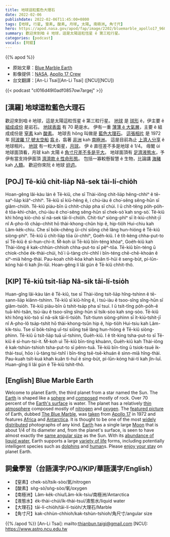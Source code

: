```yaml
---
title: 地球這粒藍色大理石
date: 2022-02-06
publishdate: 2022-02-06T11:45:00+0800
tags: [地球, 行星, 窒素, 酸素, 月球, 太陽, 南極洲, 角寸尺]
hero: https://apod.nasa.gov/apod/fap/image/2202/bluemarble_apollo17_960.jpg
summary: 歡迎來到咱 ê 地球，這是太陽這粒恆星 ê 第三粒行星。
categories: [podcast]
vocals: [阿錕]
---
```


{{% apod %}}

- 原始文章：[Blue Marble Earth](https://apod.nasa.gov/apod/ap220206.html)
- 影像提供：[NASA](https://www.nasa.gov/), [Apollo 17 Crew](https://www.nasa.gov/mission_pages/apollo/missions/apollo17.html)
- 台文翻譯：[An-Li Tsai][An-Li Tsai] ([NCU][NCU])

{{< podcast "cl016d49l0adf0857ow7argej" >}}

## [漢羅] 地球這粒藍色大理石
歡迎來到咱 ê 地球，這是太陽這粒恆星 ê 第三粒行星。
[地球][Earth 1] 是 [球形][sphere] ê，伊主要 ê [組成成份][composed] 是岩石。
[地球表面][Earth's surface] 有 70 葩是水。
伊有一重 [薄薄 ê 大氣層][thin atmosphere]，主要 ê 組成成份是 [窒素][nitrogen] kah [酸素][oxygen]。
地球去 hŏng 叫做是 [藍色大理石][The Blue Marble]。
[這張相片][featured picture] 是 1972 年 [阿波羅 17 號太空船][Apollo 17] [翕 ê][taken]，翕著 [非洲][Africa] kah [南極洲][Antarctica]。
這是目前為止 [上濟人分享][widely distributed] ê 地球相片。
[地球][Earth 2] 有一粒大衛星，[月球][Moon]。
伊 ê 直徑差不多是地球 ê 1/4。
毋閣 ùi 地球面頂看，月球 kah 太陽 ê [角寸尺差不多是平大][same angular size]。
地球面頂有 [足濟液態水][abundance of liquid water]，予伊有當支持伊面頂 [濟濟款 ê 性命形態][variety of life]。
包括一寡較懸智慧 ê 生物，比論講 [海豬][dolphins] kah [人類][human]。
歡迎你來阮 ê 地球 [𨑨迌][enjoy your stay]。

## [POJ] Tē-kiû chit-lia̍p Nâ-sek tāi-lí-chio̍h
Hoan-gêng lâi-kàu lán ê Tē-kiû, che sī Thài-iông chit-lia̍p hêng-chhiⁿ ê tē-saⁿ-lia̍p kiâⁿ-chhiⁿ.
Tē-kiû sī kiû-hêng ê, i chú-iàu ê cho͘-sêng sêng-hūn sī giâm-chio̍h.
Tē-kiû piáu-bīn ū chhit-cha̍p pha sī chúi.
I ū chi̍t-têng po̍h-po̍h-ê tōa-khì-chân, chú-iàu ê cho͘-sêng sêng-hūn sī chek-sò͘ kah sng-sò͘.
Tē-kiû khì hŏng kiò-chò sī nâ-sek tāi-lí-chio̍h.
Chit-tiuⁿ siòng-phìⁿ sī i̍t-kiú-chhit-jī nî A-pho-lô cha̍p-chhit hō thài-khong-chûn hip ê, hip-tio̍h Hui-chiu kah Lâm-ke̍k-chiu.
Che sī bo̍k-chêng ûi-chí siōng chē lâng hun-hióng ê Tē-kiû siòng-phìⁿ.
Tē-kiû ū chi̍t-lia̍p tōa ūi-chhiⁿ, Goe̍h-kiû.
I ê ti̍t-kèng chha-put-to sī Tē-kiû ê sì-hun-chi-it.
M̄-koh ùi Tē-kiû bīn-téng khòaⁿ, Goe̍h-kiû kah Thài-iông ê kak-chhùn-chhioh chha-put-to sī pêⁿ-tōa.
Tē-kiû bīn-téng ū chiok-chōe e̍k-thài-chúi, hō͘ i ū-tàng chi-chhî i bīn-téng chē-chē-khoán ê sìⁿ-miā hêng-thài.
Pau-koah chi̍t-kóa khah koân tì-hūi ê seng-bu̍t, pí-lūn-kóng hái-ti kah jîn-lūi.
Hoan-gêng lí lâi gún ê Tē-kiû chhit-thô.

## [KIP] Tē-kiû tsit-lia̍p Nâ-sik tāi-lí-tsio̍h
Huan-gîng lâi-kàu lán ê Tē-kiû, tse sī Thài-iông tsit-lia̍p hîng-tshinn ê tē-sann-lia̍p kiânn-tshinn.
Tē-kiû sī kiû-hîng ê, i tsú-iàu ê tsoo-sîng sîng-hūn sī giâm-tsio̍h.
Tē-kiû piáu-bīn ū tshit-tsa̍p pha sī tsuí.
I ū tsi̍t-tîng po̍h-po̍h-ê tuā-khì-tsân, tsú-iàu ê tsoo-sîng sîng-hūn sī tsik-sòo kah sng-sòo.
Tē-kiû khì hŏng kiò-tsò sī nâ-sik tāi-lí-tsio̍h.
Tsit-tiunn siòng-phìnn sī i̍t-kiú-tshit-jī nî A-pho-lô tsa̍p-tshit hō thài-khong-tsûn hip ê, hip-tio̍h Hui-tsiu kah Lâm-ki̍k-tsiu.
Tse sī bo̍k-tsîng uî-tsí siōng tsē lâng hun-hióng ê Tē-kiû siòng-phìnn.
Tē-kiû ū tsi̍t-lia̍p tuā uī-tshinn, Gue̍h-kiû.
I ê ti̍t-kìng tsha-put-to sī Tē-kiû ê sì-hun-tsi-it.
M̄-koh uì Tē-kiû bīn-tíng khuànn, Gue̍h-kiû kah Thài-iông ê kak-tshùn-tshioh tsha-put-to sī pênn-tuā.
Tē-kiû bīn-tíng ū tsiok-tsuē i̍k-thài-tsuí, hōo i ū-tàng tsi-tshî i bīn-tíng tsē-tsē-khuán ê sìnn-miā hîng-thài.
Pau-kuah tsi̍t-kuá khah kuân tì-huī ê sing-bu̍t, pí-lūn-kóng hái-ti kah jîn-luī.
Huan-gîng lí lâi gún ê Tē-kiû tshit-thô.

## [English] Blue Marble Earth
Welcome to planet Earth, the third planet from a star named the Sun.
The [Earth][Earth 1] is shaped like a [sphere][sphere] and [composed][composed] mostly of rock.
Over 70 percent of the [Earth's surface][Earth's surface] is water.
The planet has a relatively [thin atmosphere][thin atmosphere] composed mostly of [nitrogen][nitrogen] and [oxygen][oxygen].
The [featured picture][featured picture] of Earth, dubbed [The Blue Marble][The Blue Marble], was [taken][taken] from [Apollo 17][Apollo 17] in 1972 and features [Africa][Africa] and [Antarctica][Antarctica].
It is thought to be one of the most [widely distributed][widely distributed] photographs of any kind.
[Earth][Earth 2] has a single large [Moon][Moon] that is about 1/4 of its diameter and, from the planet's surface, is seen to have almost exactly the [same angular size][same angular size] as the Sun.
With its [abundance of liquid water][abundance of liquid water], Earth supports a large [variety of life][variety of life] forms, including potentially intelligent species such as [dolphins][dolphins] and [human][human]s.
Please [enjoy your stay][enjoy your stay] on planet Earth.

## 詞彙學習（台語漢字/POJ/KIP/華語漢字/English）
- 【窒素】chek-sò͘/tsik-sòo/氮/nitrogen
- 【酸素】sǹg-sò͘/sǹg-sòo/氧/oxygen
- 【南極洲】Lâm-ke̍k-chiu/Lâm-ki̍k-tsiu/南極洲/Antarctica
- 【液態水】e̍k-thài-chúi/i̍k-thài-tsuí/液態水/liquid water
- 【大理石】tāi-lí-chio̍h/tāi-lí-tsio̍h/大理石/Marble
- 【角寸尺】kak-chhùn-chhioh/kak-tshùn-tshioh/角尺寸/angular size


{{% /apod %}}
[An-Li Tsai]: mailto:thianbun.taigi@gmail.com
[NCU]: https://www.astro.ncu.edu.tw

[Earth 1]:https://solarsystem.nasa.gov/planets/earth/in-depth/
[sphere]:https://www.geogebra.org/m/gsXuhRrs
[composed]:https://en.wikipedia.org/wiki/Earth#Chemical_composition
[Earth's surface]:https://www.usgs.gov/special-topics/water-science-school/science/how-much-water-there-earth
[thin atmosphere]:https://www.nasa.gov/multimedia/imagegallery/image_feature_1529.html
[nitrogen]:https://periodic.lanl.gov/7.shtml
[oxygen]:https://periodic.lanl.gov/8.shtml
[featured picture]:https://www.nasa.gov/content/blue-marble-image-of-the-earth-from-apollo-17
[The Blue Marble]:https://en.wikipedia.org/wiki/The_Blue_Marble
[taken]:https://apolloinrealtime.org/17/?t=005:49:47
[Apollo 17]:https://solarsystem.nasa.gov/missions/apollo-17/in-depth/
[Africa]:https://en.wikipedia.org/wiki/Africa
[Antarctica]:https://en.wikipedia.org/wiki/Antarctica
[widely distributed]:https://earthobservatory.nasa.gov/features/BlueMarble/BlueMarble_history.php
[Earth 2]:https://earthobservatory.nasa.gov/features/earth-book-2019
[Moon]:https://solarsystem.nasa.gov/moons/earths-moon/overview/
[same angular size]:https://apod.nasa.gov/apod/ap160501.html
[abundance of liquid water]:https://apod.nasa.gov/apod/ap160911.html
[variety of life]:https://science.nasa.gov/solar-system/big-questions/how-did-life-begin-and-evolve-earth-and-has-it-evolved-elsewhere-solar-system
[dolphins]:https://us.whales.org/whales-dolphins/how-intelligent-are-whales-and-dolphins/
[human]:https://apod.nasa.gov/apod/ap190818.html
[enjoy your stay]:https://www.jwj.org/wp-content/uploads/2015/01/happy-kitten-kittens-5890512-1600-12001-1024x768.jpg
